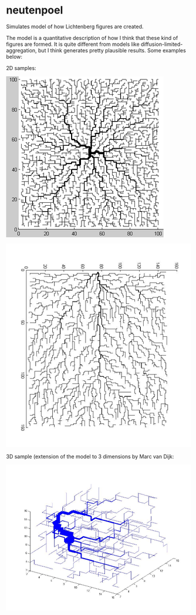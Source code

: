 # neutenpoel
Simulates model of how Lichtenberg figures are created.

The model is a quantitative description of how I think that these kind of figures are formed. It is quite different from models like diffusion-limited-aggregation, but I think generates pretty plausible results. Some examples below:

2D samples:

![2D sample](https://raw.githubusercontent.com/neut/neutenpoel/master/media/Knipsel.PNG)

![2D sample large](https://raw.githubusercontent.com/neut/neutenpoel/master/media/151x151%20(1).jpg)

3D sample (extension of the model to 3 dimensions by Marc van Dijk:

![3D sample](https://raw.githubusercontent.com/neut/neutenpoel/master/media/3D-17(1).jpg)
